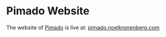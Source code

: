 # Pimado Website

The website of [Pimado](https://github.com/noelkronenberg/pimado) is live at: [pimado.noelkronenberg.com](https://pimado.noelkronenberg.com)
 
